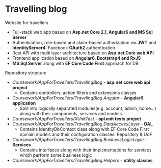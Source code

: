 # Travelling blog
Website for travellers
* Full-stack web app based on **Asp.net Core 2.1, Angular6 and MS Sql Server**
* Authentication, role-based and claim-based authorization via **JWT** and **IdentityServer4**. Facebook **OAuth2** authentication
* Rest API with multi layer architecture based on **Asp.net Core web API**
* Frontend application based on **Angular6, Bootstrap4 and RxJS**
* **MS Sql Server** along with **EF Core Code First** approach for DB

Repository structure
* *Coursework/AppForTravellers/TravelingBlog* - **asp.net core web api project**
  * Contains controllers, action filters and extensions classes
* *Coursework/AppForTravellers/TravelingBlog.Angular* - **Angular6 application**
  * Split into logically separated modules(e.g. account, admin, home...) along with their components, services and models.
* *Coursework/AppForTravellers/XUnitTest* - **api unit tests project**
* *Coursework/AppForTravellers/TravelingBlog.DataAcceesLayer* - **DAL**
  * Contains IdentityDbContext class along with EF Core Code First domain models and their configuration classes. Repository & UoF
* *Coursework/AppForTravellers/TravelingBlog.BusinessLogicLayer* - **Services**
  * Contains interfaces along with their implementations for services which perform some business logic
* *Coursework/AppForTravellers/TravelingBlog.Helpers* - **utility classes**
